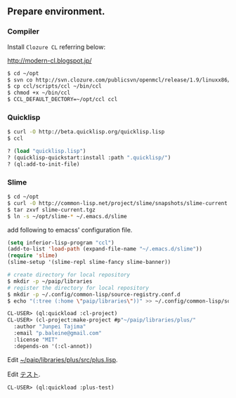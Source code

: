 ## Prepare environment.

### Compiler

Install `Clozure CL` referring below:

http://modern-cl.blogspot.jp/

```bash
$ cd ~/opt
$ svn co http://svn.clozure.com/publicsvn/openmcl/release/1.9/linuxx86/ccl
$ cp ccl/scripts/ccl ~/bin/ccl
$ chmod +x ~/bin/ccl
$ CCL_DEFAULT_DECTORY=~/opt/ccl ccl
```

### Quicklisp

```bash
$ curl -O http://beta.quicklisp.org/quicklisp.lisp
$ ccl
```

```lisp
? (load "quicklisp.lisp")
? (quicklisp-quickstart:install :path ".quicklisp/")
? (ql:add-to-init-file)
```

### Slime

```bash
$ cd ~/opt
$ curl -O http://common-lisp.net/project/slime/snapshots/slime-current.tgz
$ tar zxvf slime-current.tgz
$ ln -s ~/opt/slime-* ~/.emacs.d/slime
```

add following to emacss' configuration file.

```lisp
(setq inferior-lisp-program "ccl")
(add-to-list 'load-path (expand-file-name "~/.emacs.d/slime"))
(require 'slime)
(slime-setup '(slime-repl slime-fancy slime-banner))
```

```bash
# create directory for local repository
$ mkdir -p ~/paip/libraries
# register the directory for local repository
$ mkdir -p ~/.config/common-lisp/source-registry.conf.d
$ echo "(:tree (:home \"paip/libraries\"))" >> ~/.config/common-lisp/source-registry.conf.d/01-add-local-lisp.conf
```

```lisp
CL-USER> (ql:quickload :cl-project)
CL-USER> (cl-project:make-project #p"~/paip/libraries/plus/"
  :author "Junpei Tajima"
  :email "p.baleine@gmail.com"
  :license "MIT"
  :depends-on '(:cl-annot))
```

Edit [~/paip/libraries/plus/src/plus.lisp](./libraries/plus/src/plus.lisp).

Edit [テスト](./libraries/plus/t/plus.lisp).

```lisp
CL-USER> (ql:quickload :plus-test)
```

